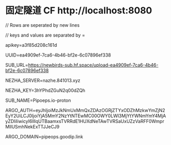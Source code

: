 #  固定隧道 CF http://localhost:8080

// Rows are seperated by new lines 

// keys and values are separated by = 

apikey=a3f85d208c161d

UUID=ea4909ef-7ca6-4b46-bf2e-6c07896ef338

SUB_URL=https://newbirds-sub.hf.space/upload-ea4909ef-7ca6-4b46-bf2e-6c07896ef338

NEZHA_SERVER=nazhe.841013.xyz

NEZHA_KEY=3hYPhdZGuN2q00dZQh

SUB_NAME=Pipoeps.io-proton

ARGO_AUTH=eyJhIjoiMzJkNmUxMmQxZDAzOGRjZTYxODZhMzkwYmZjN2EyY2UiLCJ0IjoiYjA5MmY2NzYtNTEwMC00OWY0LWI3MjYtYWNmYmY4MjAyZDliIiwicyI6IllqUTBaamxsTVRRdE1HUXdNeTAwTVRSaUxUZzVaRFF0WmprMllUSmhNekExTTJJeCJ9

ARGO_DOMAIN=pipeops.goodip.link
